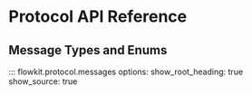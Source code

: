 # Protocol API Reference

## Message Types and Enums

::: flowkit.protocol.messages
    options:
      show_root_heading: true
      show_source: true
